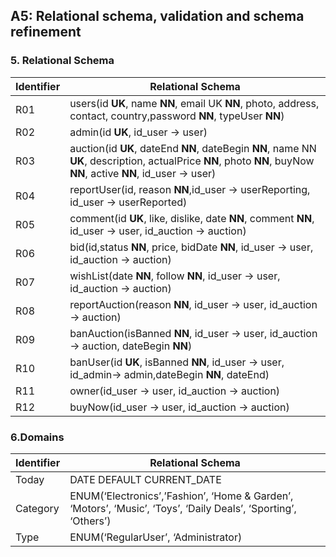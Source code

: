 ## A5: Relational schema, validation and schema refinement

### 5. Relational Schema

Identifier    | Relational Schema
--------------|--------------------------------------------------------------------------------------------------------------------------------------------------------------------
R01           | users(id **UK**, name **NN**, email UK **NN**, photo, address, contact, country,password **NN**, typeUser **NN**)
R02           | admin(id **UK**, id_user → user)
R03           | auction(id **UK**, dateEnd **NN**, dateBegin **NN**, name NN **UK**, description, actualPrice **NN**, photo **NN**, buyNow **NN**, active **NN**, id_user → user)
R04           | reportUser(id, reason **NN**,id_user → userReporting, id_user → userReported)
R05           | comment(id **UK**, like, dislike, date **NN**, comment **NN**, id_user → user, id_auction → auction)
R06           | bid(id,status **NN**, price, bidDate **NN**, id_user → user, id_auction → auction)
R07           | wishList(date **NN**, follow **NN**, id_user → user, id_auction → auction)
R08           | reportAuction(reason **NN**, id_user → user, id_auction → auction)
R09           | banAuction(isBanned **NN**, id_user → user, id_auction → auction, dateBegin **NN**)
R10           | banUser(id **UK**, isBanned **NN**, id_user → user, id_admin→ admin,dateBegin **NN**, dateEnd)
R11           | owner(id_user → user, id_auction → auction)
R12           | buyNow(id_user → user, id_auction → auction)

### 6.Domains

Identifier    | Relational Schema
--------------|-----------------------------------------------------------------------------------------------------------------
Today         | DATE DEFAULT CURRENT_DATE
Category      | ENUM(‘Electronics’,’Fashion’, ‘Home & Garden’, ‘Motors’, ‘Music’, ‘Toys’, ‘Daily Deals’, ‘Sporting’, ‘Others’)
Type          | ENUM(‘RegularUser’, ‘Administrator)
